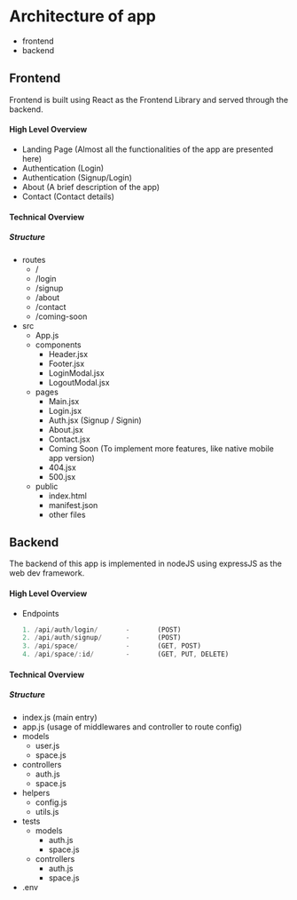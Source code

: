 # Architecture of app
-   frontend
-   backend 

## Frontend
Frontend is built using React as the Frontend Library and served
through the backend.

#### High Level Overview
-   Landing Page (Almost all the functionalities of the app are presented here)
-   Authentication (Login)
-   Authentication (Signup/Login)
-   About (A brief description of the app)
-   Contact (Contact details)


#### Technical Overview
##### Structure
- routes
    - /
    - /login
    - /signup
    - /about
    - /contact
    - /coming-soon
- src
    - App.js
    - components
        - Header.jsx
        - Footer.jsx
        - LoginModal.jsx
        - LogoutModal.jsx
    - pages
        - Main.jsx
        - Login.jsx
        - Auth.jsx (Signup / Signin)
        - About.jsx
        - Contact.jsx
        - Coming Soon (To implement more features, like native mobile app version)
        - 404.jsx
        - 500.jsx
    - public
        - index.html
        - manifest.json
        - other files


## Backend
The backend of this app is implemented in nodeJS using expressJS
as the web dev framework.


#### High Level Overview
- Endpoints
    ```javascript
    1. /api/auth/login/       -       (POST)
    2. /api/auth/signup/      -       (POST)
    3. /api/space/            -       (GET, POST)
    4. /api/space/:id/        -       (GET, PUT, DELETE)
    ```
  
 #### Technical Overview
 ##### Structure
 -  index.js (main entry)
 -  app.js  (usage of middlewares and controller to route config)
 -  models
    - user.js
    - space.js
 -  controllers
    - auth.js
    - space.js
 -  helpers
    - config.js
    - utils.js
 -  tests
    - models
        - auth.js
        - space.js
    - controllers
        - auth.js
        - space.js
 - .env
 

    
